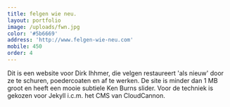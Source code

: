 ```yaml
---
title: felgen wie neu.
layout: portfolio
image: /uploads/fwn.jpg
color: '#5b6669'
address: 'http://www.felgen-wie-neu.com'
mobile: 450
order: 4
---
```



Dit is een website voor Dirk Ihhmer, die velgen restaureert 'als nieuw' door ze te schuren, poedercoaten en af te werken. De site is minder dan 1 MB groot en heeft een mooie subtiele Ken Burns slider. Voor de techniek is gekozen voor Jekyll i.c.m. het CMS van CloudCannon.